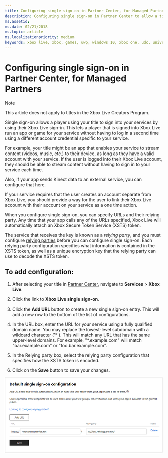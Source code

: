 ```yaml
---
title: Configuring single sign-on in Partner Center, for Managed Partners
description: Configuring single sign-on in Partner Center to allow a title to sign a user into your services by using their Xbox Live ID.
ms.assetid:
ms.date: 02/21/2018
ms.topic: article
ms.localizationpriority: medium
keywords: xbox live, xbox, games, uwp, windows 10, xbox one, udc, universal developer center, single sign-on
---
```


# Configuring single sign-on in Partner Center, for Managed Partners

> [!NOTE]
> This article does not apply to titles in the Xbox Live Creators Program.

Single sign-on allows a player using your title to sign into your services by using their Xbox Live sign-in.
This lets a player that is signed into Xbox Live run an app or game for your service without having to log in a second time using a different account credential specific to your service.

For example, your title might be an app that enables your service to stream content (videos, music, etc.) to their device, as long as they have a valid account with your service.
If the user is logged into their Xbox Live account, they should be able to stream content without having to sign in to your service each time.

Also, if your app sends Kinect data to an external service, you can configure that here.

If your service requires that the user creates an account separate from Xbox Live, you should provide a way for the user to link their Xbox Live account with their account on your service as a one time action.

When you configure single sign-on, you can specify URLs and their relying party.
Any time that your app calls any of the URLs specified, Xbox Live will automatically attach an Xbox Secure Token Service (XSTS) token.

The service that receives the key is known as a *relying party*, and you must configure [relying parties](https://developer.microsoft.com/en-US/xboxconfig/relyingparties/index) before you can configure single sign-on.
Each relying party configuration specifies what information is contained in the XSTS token, as well as a unique encryption key that the relying party can use to decode the XSTS token.


## To add configuration:

1. After selecting your title in [Partner Center](https://partner.microsoft.com/dashboard), navigate to **Services** > **Xbox Live**.

2. Click the link to **Xbox Live single sign-on**.

3. Click the **Add URL** button to create a new single sign-on entry. This will add a new row to the bottom of the list of configurations.

4. In the URL box, enter the URL for your service using a fully qualified domain name. You may replace the lowest-level subdomain with a wildcard character ('\*'). This will match any URL that has the same upper-level domains. For example, "*.example.com&quot; will match "bar.example.com" or "foo.bar.example.com".

5. In the Relying party box, select the relying party configuration that specifies how the XSTS token is encoded.

6. Click on the **Save** button to save your changes.

![Screenshot of the single sign-on configuration page](../../images/dev-center/single-signon.png)

